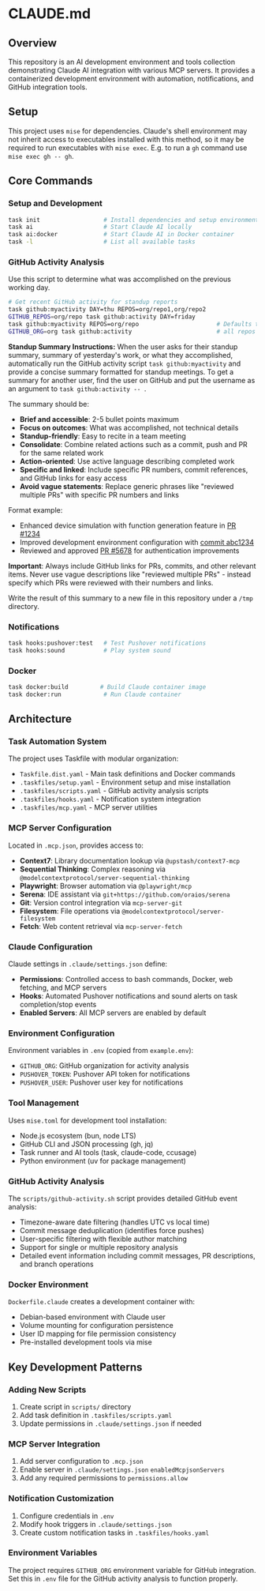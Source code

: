 # CLAUDE.md

## Overview

This repository is an AI development environment and tools collection demonstrating Claude AI integration with various MCP servers. It provides a containerized development environment with automation, notifications, and GitHub integration tools.

## Setup

This project uses `mise` for dependencies. Claude's shell environment may not inherit access to executables installed with this method, so it may be required to run executables with `mise exec`. E.g. to run a `gh` command use `mise exec gh -- gh`.

## Core Commands

### Setup and Development

```bash
task init                  # Install dependencies and setup environment
task ai                    # Start Claude AI locally
task ai:docker             # Start Claude AI in Docker container
task -l                    # List all available tasks
```

### GitHub Activity Analysis

Use this script to determine what was accomplished on the previous working day.

```bash
# Get recent GitHub activity for standup reports
task github:myactivity DAY=thu REPOS=org/repo1,org/repo2
GITHUB_REPOS=org/repo task github:activity DAY=friday
task github:myactivity REPOS=org/repo                      # Defaults to last workday
GITHUB_ORG=org task github:activity                        # all repos
```

**Standup Summary Instructions:**
When the user asks for their standup summary, summary of yesterday's work, or what they accomplished, automatically run the GitHub activity script `task github:myactivity` and provide a concise summary formatted for standup meetings. To get a summary for another user, find the user on GitHub and put the username as an argument to `task github:activity -- `.

The summary should be:

- **Brief and accessible**: 2-5 bullet points maximum
- **Focus on outcomes**: What was accomplished, not technical details
- **Standup-friendly**: Easy to recite in a team meeting
- **Consolidate**: Combine related actions such as a commit, push and PR for the same related work
- **Action-oriented**: Use active language describing completed work
- **Specific and linked**: Include specific PR numbers, commit references, and GitHub links for easy access
- **Avoid vague statements**: Replace generic phrases like "reviewed multiple PRs" with specific PR numbers and links

Format example:
- Enhanced device simulation with function generation feature in [PR #1234](https://github.com/org/repo/pull/1234)
- Improved development environment configuration with [commit abc1234](https://github.com/org/repo/commit/abc1234567890)
- Reviewed and approved [PR #5678](https://github.com/org/repo/pull/5678) for authentication improvements

**Important**: Always include GitHub links for PRs, commits, and other relevant items. Never use vague descriptions like "reviewed multiple PRs" - instead specify which PRs were reviewed with their numbers and links.

Write the result of this summary to a new file in this repository under a `/tmp` directory.

### Notifications

```bash
task hooks:pushover:test   # Test Pushover notifications
task hooks:sound           # Play system sound
```

### Docker

```bash
task docker:build         # Build Claude container image
task docker:run            # Run Claude container
```

## Architecture

### Task Automation System

The project uses Taskfile with modular organization:
- `Taskfile.dist.yaml` - Main task definitions and Docker commands
- `.taskfiles/setup.yaml` - Environment setup and mise installation
- `.taskfiles/scripts.yaml` - GitHub activity analysis scripts
- `.taskfiles/hooks.yaml` - Notification system integration
- `.taskfiles/mcp.yaml` - MCP server utilities

### MCP Server Configuration

Located in `.mcp.json`, provides access to:
- **Context7**: Library documentation lookup via `@upstash/context7-mcp`
- **Sequential Thinking**: Complex reasoning via `@modelcontextprotocol/server-sequential-thinking`
- **Playwright**: Browser automation via `@playwright/mcp`
- **Serena**: IDE assistant via `git+https://github.com/oraios/serena`
- **Git**: Version control integration via `mcp-server-git`
- **Filesystem**: File operations via `@modelcontextprotocol/server-filesystem`
- **Fetch**: Web content retrieval via `mcp-server-fetch`

### Claude Configuration

Claude settings in `.claude/settings.json` define:
- **Permissions**: Controlled access to bash commands, Docker, web fetching, and MCP servers
- **Hooks**: Automated Pushover notifications and sound alerts on task completion/stop events
- **Enabled Servers**: All MCP servers are enabled by default

### Environment Configuration

Environment variables in `.env` (copied from `example.env`):
- `GITHUB_ORG`: GitHub organization for activity analysis
- `PUSHOVER_TOKEN`: Pushover API token for notifications
- `PUSHOVER_USER`: Pushover user key for notifications

### Tool Management

Uses `mise.toml` for development tool installation:
- Node.js ecosystem (bun, node LTS)
- GitHub CLI and JSON processing (gh, jq)
- Task runner and AI tools (task, claude-code, ccusage)
- Python environment (uv for package management)

### GitHub Activity Analysis

The `scripts/github-activity.sh` script provides detailed GitHub event analysis:
- Timezone-aware date filtering (handles UTC vs local time)
- Commit message deduplication (identifies force pushes)
- User-specific filtering with flexible author matching
- Support for single or multiple repository analysis
- Detailed event information including commit messages, PR descriptions, and branch operations

### Docker Environment

`Dockerfile.claude` creates a development container with:
- Debian-based environment with Claude user
- Volume mounting for configuration persistence
- User ID mapping for file permission consistency
- Pre-installed development tools via mise

## Key Development Patterns

### Adding New Scripts

1. Create script in `scripts/` directory
2. Add task definition in `.taskfiles/scripts.yaml`
3. Update permissions in `.claude/settings.json` if needed

### MCP Server Integration

1. Add server configuration to `.mcp.json`
2. Enable server in `.claude/settings.json` `enabledMcpjsonServers`
3. Add any required permissions to `permissions.allow`

### Notification Customization

1. Configure credentials in `.env`
2. Modify hook triggers in `.claude/settings.json`
3. Create custom notification tasks in `.taskfiles/hooks.yaml`

### Environment Variables

The project requires `GITHUB_ORG` environment variable for GitHub integration. Set this in `.env` file for the GitHub activity analysis to function properly.

